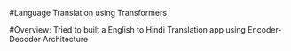 #Language Translation using Transformers

#Overview: Tried to built a English to Hindi Translation app using Encoder-Decoder Architecture
